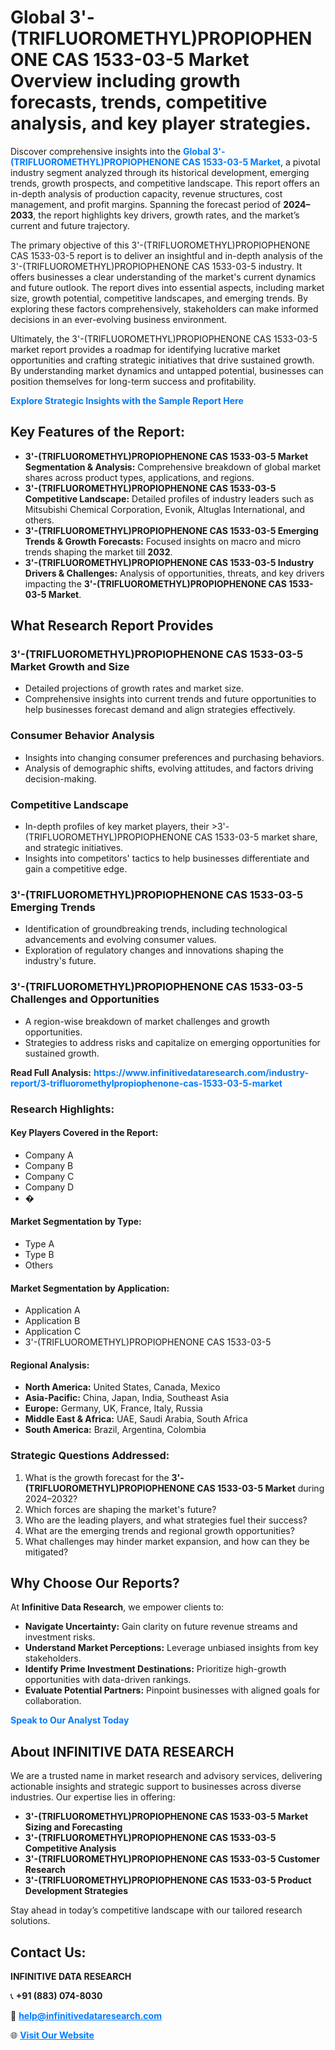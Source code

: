 <h1>Global 3'-(TRIFLUOROMETHYL)PROPIOPHENONE CAS 1533-03-5 Market Overview including growth forecasts, trends, competitive analysis, and key player strategies.</h1>
<p>
Discover comprehensive insights into the 
<a href="https://www.infinitivedataresearch.com/industry-report/3-trifluoromethylpropiophenone-cas-1533-03-5-market" rel="dofollow" style="color: #007BFF; text-decoration: none;"><strong>Global 3'-(TRIFLUOROMETHYL)PROPIOPHENONE CAS 1533-03-5 Market</strong></a>, a pivotal industry segment analyzed through its historical development, emerging trends, growth prospects, and competitive landscape. This report offers an in-depth analysis of production capacity, revenue structures, cost management, and profit margins. Spanning the forecast period of <strong>2024–2033</strong>, the report highlights key drivers, growth rates, and the market’s current and future trajectory.
</p>
<p>
The primary objective of this 3'-(TRIFLUOROMETHYL)PROPIOPHENONE CAS 1533-03-5 report is to deliver an insightful and in-depth analysis of the 3'-(TRIFLUOROMETHYL)PROPIOPHENONE CAS 1533-03-5 industry. It offers businesses a clear understanding of the market's current dynamics and future outlook. The report dives into essential aspects, including market size, growth potential, competitive landscapes, and emerging trends. By exploring these factors comprehensively, stakeholders can make informed decisions in an ever-evolving business environment.
</p>
<p>
Ultimately, the 3'-(TRIFLUOROMETHYL)PROPIOPHENONE CAS 1533-03-5 market report provides a roadmap for identifying lucrative market opportunities and crafting strategic initiatives that drive sustained growth. By understanding market dynamics and untapped potential, businesses can position themselves for long-term success and profitability.
</p>
<p>
<a href="https://www.infinitivedataresearch.com/request-sample/reportId=110446" style="color: #007BFF; text-decoration: none;"><strong>Explore Strategic Insights with the Sample Report Here</strong></a>
</p>

<h2>Key Features of the Report:</h2>
<ul>
<li><strong>3'-(TRIFLUOROMETHYL)PROPIOPHENONE CAS 1533-03-5 Market Segmentation & Analysis:</strong> Comprehensive breakdown of global market shares across product types, applications, and regions.</li>
<li><strong>3'-(TRIFLUOROMETHYL)PROPIOPHENONE CAS 1533-03-5 Competitive Landscape:</strong> Detailed profiles of industry leaders such as Mitsubishi Chemical Corporation, Evonik, Altuglas International, and others.</li>
<li><strong>3'-(TRIFLUOROMETHYL)PROPIOPHENONE CAS 1533-03-5 Emerging Trends & Growth Forecasts:</strong> Focused insights on macro and micro trends shaping the market till <strong>2032</strong>.</li>
<li><strong>3'-(TRIFLUOROMETHYL)PROPIOPHENONE CAS 1533-03-5 Industry Drivers & Challenges:</strong> Analysis of opportunities, threats, and key drivers impacting the <strong>3'-(TRIFLUOROMETHYL)PROPIOPHENONE CAS 1533-03-5 Market</strong>.</li>
</ul>

<h2>What Research Report Provides</h2>
<h3>3'-(TRIFLUOROMETHYL)PROPIOPHENONE CAS 1533-03-5 Market Growth and Size</h3>
<ul>
<li>Detailed projections of growth rates and market size.</li>
<li>Comprehensive insights into current trends and future opportunities to help businesses forecast demand and align strategies effectively.</li>
</ul>

<h3>Consumer Behavior Analysis</h3>
<ul>
<li>Insights into changing consumer preferences and purchasing behaviors.</li>
<li>Analysis of demographic shifts, evolving attitudes, and factors driving decision-making.</li>
</ul>

<h3>Competitive Landscape</h3>
<ul>
<li>In-depth profiles of key market players, their >3'-(TRIFLUOROMETHYL)PROPIOPHENONE CAS 1533-03-5 market share, and strategic initiatives.</li>
<li>Insights into competitors' tactics to help businesses differentiate and gain a competitive edge.</li>
</ul>

<h3>3'-(TRIFLUOROMETHYL)PROPIOPHENONE CAS 1533-03-5 Emerging Trends</h3>
<ul>
<li>Identification of groundbreaking trends, including technological advancements and evolving consumer values.</li>
<li>Exploration of regulatory changes and innovations shaping the industry's future.</li>
</ul>

<h3>3'-(TRIFLUOROMETHYL)PROPIOPHENONE CAS 1533-03-5 Challenges and Opportunities</h3>
<ul>
<li>A region-wise breakdown of market challenges and growth opportunities.</li>
<li>Strategies to address risks and capitalize on emerging opportunities for sustained growth.</li>
</ul>
<p><strong>Read Full Analysis:</strong> <a href="https://www.infinitivedataresearch.com/industry-report/3-trifluoromethylpropiophenone-cas-1533-03-5-market" rel="dofollow" style="color: #007BFF; text-decoration: none;"><strong>https://www.infinitivedataresearch.com/industry-report/3-trifluoromethylpropiophenone-cas-1533-03-5-market</strong></a></p>
<h3>Research Highlights:</h3>
<h4>Key Players Covered in the Report:</h4>
<ul><li>Company A</li><li>Company B</li><li>Company C</li><li>Company D</li><li>�</li></ul>
<h4>Market Segmentation by Type:</h4>
<ul><li>Type A</li><li>Type B</li><li>Others</li></ul>
<h4>Market Segmentation by Application:</h4>
<ul><li>Application A</li><li>Application B</li><li>Application C</li><li>3&#039;-(TRIFLUOROMETHYL)PROPIOPHENONE CAS 1533-03-5</li></ul>

<h4>Regional Analysis:</h4>
<ul>
<li><strong>North America:</strong> United States, Canada, Mexico</li>
<li><strong>Asia-Pacific:</strong> China, Japan, India, Southeast Asia</li>
<li><strong>Europe:</strong> Germany, UK, France, Italy, Russia</li>
<li><strong>Middle East & Africa:</strong> UAE, Saudi Arabia, South Africa</li>
<li><strong>South America:</strong> Brazil, Argentina, Colombia</li>
</ul>

<h3>Strategic Questions Addressed:</h3>
<ol>
<li>What is the growth forecast for the <strong>3'-(TRIFLUOROMETHYL)PROPIOPHENONE CAS 1533-03-5 Market</strong> during 2024–2032?</li>
<li>Which forces are shaping the market's future?</li>
<li>Who are the leading players, and what strategies fuel their success?</li>
<li>What are the emerging trends and regional growth opportunities?</li>
<li>What challenges may hinder market expansion, and how can they be mitigated?</li>
</ol>

<h2>Why Choose Our Reports?</h2>
<p>At <strong>Infinitive Data Research</strong>, we empower clients to:</p>
<ul>
<li><strong>Navigate Uncertainty:</strong> Gain clarity on future revenue streams and investment risks.</li>
<li><strong>Understand Market Perceptions:</strong> Leverage unbiased insights from key stakeholders.</li>
<li><strong>Identify Prime Investment Destinations:</strong> Prioritize high-growth opportunities with data-driven rankings.</li>
<li><strong>Evaluate Potential Partners:</strong> Pinpoint businesses with aligned goals for collaboration.</li>
</ul>
<p><a href="https://www.infinitivedataresearch.com/industry-report/3-trifluoromethylpropiophenone-cas-1533-03-5-market" rel="dofollow" style="color: #007BFF; text-decoration: none;"><strong>Speak to Our Analyst Today</strong></a></p>

<h2>About INFINITIVE DATA RESEARCH</h2>
<p>We are a trusted name in market research and advisory services, delivering actionable insights and strategic support to businesses across diverse industries. Our expertise lies in offering:</p>
<ul>
<li><strong>3'-(TRIFLUOROMETHYL)PROPIOPHENONE CAS 1533-03-5 Market Sizing and Forecasting</strong></li>
<li><strong>3'-(TRIFLUOROMETHYL)PROPIOPHENONE CAS 1533-03-5 Competitive Analysis</strong></li>
<li><strong>3'-(TRIFLUOROMETHYL)PROPIOPHENONE CAS 1533-03-5 Customer Research</strong></li>
<li><strong>3'-(TRIFLUOROMETHYL)PROPIOPHENONE CAS 1533-03-5 Product Development Strategies</strong></li>
</ul>
<p>Stay ahead in today’s competitive landscape with our tailored research solutions.</p>

<h2>Contact Us:</h2>
<p><strong>INFINITIVE DATA RESEARCH</strong></p>
<p>📞 <strong>+91 (883) 074-8030</strong></p>
<p>📧 <strong><a href="mailto:help@infinitivedataresearch.com" style="color: #007BFF;">help@infinitivedataresearch.com</a></strong></p>
<p>🌐 <strong><a href="https://www.infinitivedataresearch.com" rel="dofollow" style="color: #007BFF;">Visit Our Website</a></strong></p>